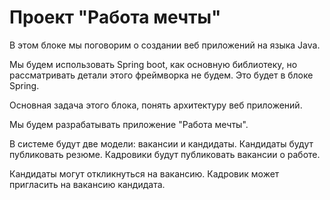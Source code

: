 

<h1>Проект "Работа мечты"</h1>

В этом блоке мы поговорим о создании веб приложений на языка Java.<br>

Мы будем использовать Spring boot, как основную библиотеку, 
но рассматривать детали этого фреймворка не будем. 
Это будет в блоке Spring. <br>

Основная задача этого блока, понять архитектуру веб приложений. <br>

Мы будем разрабатывать приложение "Работа мечты". <br>

В системе будут две модели: вакансии и кандидаты. 
Кандидаты будут публиковать резюме. 
Кадровики будут публиковать вакансии о работе. <br>

Кандидаты могут откликнуться на вакансию. 
Кадровик может пригласить на вакансию кандидата. <br>